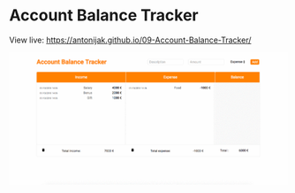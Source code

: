 # Account Balance Tracker

View live:
https://antonijak.github.io/09-Account-Balance-Tracker/

![](example.gif)
